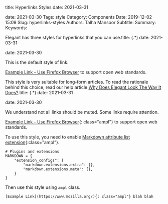 title: Hyperlinks Styles
date: 2021-03-31

date: 2021-03-30
Tags: style
Category: Components
Date: 2019-12-02 15:09
Slug: hyperlinks-styles
Authors: Talha Mansoor
Subtitle:
Summary:
Keywords:

Elegant has three styles for hyperlinks that you can use.title: (.*)
date: 2021-03-31

date: 2021-03-30

This is the default style of link.

[Example Link - Use Firefox Browser](https://www.mozilla.org/en-US/firefox/new/) to support open web standards.

This style is very suitable for long-form articles. To read the rationale behind this choice, read our help article [Why Does Elegant Look The Way It Does?]({filename}../Contributing/why-look-and-feel.md).title: (.*)
date: 2021-03-31

date: 2021-03-30

We understand not all links should be muted. Some links require attention.

[Example Link - Use Firefox Browser](https://www.mozilla.org/en-US/firefox/new/){: class="ampl"} to support open web standards. <!-- yaspeller ignore -->

To use this style, you need to enable [Markdown attribute list extension](https://python-markdown.github.io/extensions/attr_list/){:class="ampl"}. <!-- yaspeller ignore -->

```
# Plugins and extensions
MARKDOWN = {
    "extension_configs": {
        "markdown.extensions.extra": {},
        "markdown.extensions.meta": {},
    }
}
```

Then use this style using `ampl` class.

```text
[Example Link](https://www.mozilla.org/){: class="ampl"} blah blah
```
